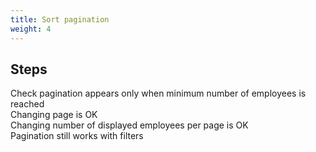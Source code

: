 ```yaml
---
title: Sort pagination
weight: 4
---
```

## Steps

Check pagination appears only when minimum number of employees is reached\
Changing page is OK\
Changing number of displayed employees per page is OK\
Pagination still works with filters

